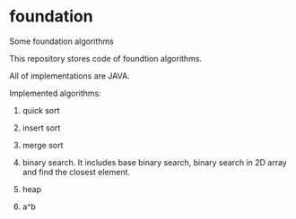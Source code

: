 # foundation
Some foundation algorithms

This repository stores code of foundtion algorithms.

All of implementations are JAVA.

Implemented algorithms:
1. quick sort

2. insert sort

3. merge sort

4. binary search. It includes base binary search, binary search in 2D array and find the closest element.

5. heap

6. a^b
